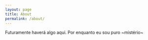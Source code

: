 ```yaml
---
layout: page
title: About
permalink: /about/
---
```

Futuramente haverá algo aqui. Por enquanto eu sou puro ~mistério~
